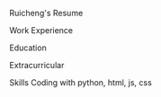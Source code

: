 Ruicheng's Resume

Work Experience


Education


Extracurricular


Skills
Coding with python, html, js, css

